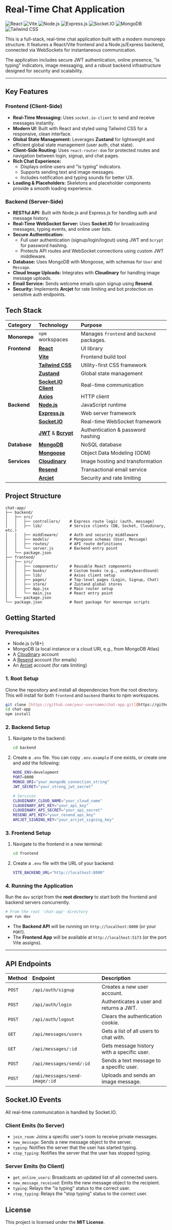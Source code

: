 # Real-Time Chat Application

![React](https://img.shields.io/badge/React-18-blue?style=for-the-badge&logo=react)
![Vite](https://img.shields.io/badge/Vite-5-purple?style=for-the-badge&logo=vite)
![Node.js](https://img.shields.io/badge/Node.js-20-green?style=for-the-badge&logo=nodedotjs)
![Express.js](https://img.shields.io/badge/Express.js-4-lightgrey?style=for-the-badge&logo=express)
![Socket.IO](https://img.shields.io/badge/Socket.IO-4-black?style=for-the-badge&logo=socketdotio)
![MongoDB](https://img.shields.io/badge/MongoDB-white?style=for-the-badge&logo=mongodb)
![Tailwind CSS](https://img.shields.io/badge/Tailwind_CSS-3-cyan?style=for-the-badge&logo=tailwindcss)

This is a full-stack, real-time chat application built with a modern monorepo structure. It features a React/Vite frontend and a Node.js/Express backend, connected via WebSockets for instantaneous communication.

The application includes secure JWT authentication, online presence, "is typing" indicators, image messaging, and a robust backend infrastructure designed for security and scalability.

---

## Key Features

### Frontend (Client-Side)
* **Real-Time Messaging:** Uses `socket.io-client` to send and receive messages instantly.
* **Modern UI:** Built with React and styled using Tailwind CSS for a responsive, clean interface.
* **Global State Management:** Leverages **Zustand** for lightweight and efficient global state management (user auth, chat state).
* **Client-Side Routing:** Uses `react-router-dom` for protected routes and navigation between login, signup, and chat pages.
* **Rich Chat Experience:**
    * Displays online users and "is typing" indicators.
    * Supports sending text and image messages.
    * Includes notification and typing sounds for better UX.
* **Loading & Placeholders:** Skeletons and placeholder components provide a smooth loading experience.

### Backend (Server-Side)
* **RESTful API:** Built with Node.js and Express.js for handling auth and message history.
* **Real-Time WebSocket Server:** Uses **Socket.IO** for broadcasting messages, typing events, and online user lists.
* **Secure Authentication:**
    * Full user authentication (signup/login/logout) using JWT and `bcrypt` for password hashing.
    * Protects API routes and WebSocket connections using custom JWT middleware.
* **Database:** Uses MongoDB with Mongoose, with schemas for `User` and `Message`.
* **Cloud Image Uploads:** Integrates with **Cloudinary** for handling image message uploads.
* **Email Service:** Sends welcome emails upon signup using **Resend**.
* **Security:** Implements **Arcjet** for rate limiting and bot protection on sensitive auth endpoints.

## Tech Stack

| Category | Technology | Purpose |
| :--- | :--- | :--- |
| **Monorepo** | `npm` workspaces | Manages `frontend` and `backend` packages. |
| **Frontend** | [**React**](https://react.dev/) | UI library |
| | [**Vite**](https://vitejs.dev/) | Frontend build tool |
| | [**Tailwind CSS**](https://tailwindcss.com/) | Utility-first CSS framework |
| | [**Zustand**](https://zustand-demo.pmnd.rs/) | Global state management |
| | [**Socket.IO Client**](https://socket.io/docs/v4/client-api/) | Real-time communication |
| | [**Axios**](https://axios-http.com/) | HTTP client |
| **Backend** | [**Node.js**](https://nodejs.org/) | JavaScript runtime |
| | [**Express.js**](https://expressjs.com/) | Web server framework |
| | [**Socket.IO**](https://socket.io/) | Real-time WebSocket framework |
| | [**JWT**](https://jwt.io/) & [**Bcrypt**](https://www.npmjs.com/package/bcrypt) | Authentication & password hashing |
| **Database** | [**MongoDB**](https://www.mongodb.com/) | NoSQL database |
| | [**Mongoose**](https://mongoosejs.com/) | Object Data Modeling (ODM) |
| **Services** | [**Cloudinary**](https://cloudinary.com/) | Image hosting and transformation |
| | [**Resend**](https://resend.com/) | Transactional email service |
| | [**Arcjet**](https://arcjet.com/) | Security and rate limiting |

## Project Structure

```
chat-app/
├── backend/
│   ├── src/
│   │   ├── controllers/    # Express route logic (auth, message)
│   │   ├── lib/            # Service clients (DB, Socket, Cloudinary, etc.)
│   │   ├── middleware/     # Auth and security middleware
│   │   ├── models/         # Mongoose schemas (User, Message)
│   │   ├── routes/         # API route definitions
│   │   └── server.js       # Backend entry point
│   └── package.json
├── frontend/
│   ├── src/
│   │   ├── components/     # Reusable React components
│   │   ├── hooks/          # Custom hooks (e.g., useKeyboardSound)
│   │   ├── lib/            # Axios client setup
│   │   ├── pages/          # Top-level pages (Login, Signup, Chat)
│   │   ├── store/          # Zustand global stores
│   │   ├── App.jsx         # Main router setup
│   │   └── main.jsx        # React entry point
│   └── package.json
└── package.json            # Root package for monorepo scripts
```

## Getting Started

### Prerequisites

* Node.js (v18+)
* MongoDB (a local instance or a cloud URI, e.g., from MongoDB Atlas)
* A [Cloudinary](https://cloudinary.com/) account
* A [Resend](https://resend.com/) account (for emails)
* An [Arcjet](https://arcjet.com/) account (for rate limiting)

### 1. Root Setup

Clone the repository and install all dependencies from the root directory. This will install for both `frontend` and `backend` thanks to npm workspaces.

```bash
git clone [https://github.com/your-username/chat-app.git](https://github.com/your-username/chat-app.git)
cd chat-app
npm install
```

### 2. Backend Setup

1.  Navigate to the backend:
    ```bash
    cd backend
    ```

2.  Create a `.env` file. You can copy `.env.example` if one exists, or create one and add the following:

    ```sh
    NODE_ENV=development
    PORT=8000
    MONGO_URI="your_mongodb_connection_string"
    JWT_SECRET="your_strong_jwt_secret"
    
    # Services
    CLOUDINARY_CLOUD_NAME="your_cloud_name"
    CLOUDINARY_API_KEY="your_api_key"
    CLOUDINARY_API_SECRET="your_api_secret"
    RESEND_API_KEY="your_resend_api_key"
    ARCJET_SIGNING_KEY="your_arcjet_signing_key"
    ```

### 3. Frontend Setup

1.  Navigate to the frontend in a new terminal:
    ```bash
    cd frontend
    ```

2.  Create a `.env` file with the URL of your backend:
    ```sh
    VITE_BACKEND_URL="http://localhost:8000"
    ```

### 4. Running the Application

Run the `dev` script from the **root directory** to start both the frontend and backend servers concurrently.

```bash
# From the root 'chat-app' directory
npm run dev
```

* The **Backend API** will be running on `http://localhost:8000` (or your `PORT`).
* The **Frontend App** will be available at `http://localhost:5173` (or the port Vite assigns).

---

## API Endpoints

| Method | Endpoint | Description |
| :--- | :--- | :--- |
| `POST` | `/api/auth/signup` | Creates a new user account. |
| `POST` | `/api/auth/login` | Authenticates a user and returns a JWT. |
| `POST` | `/api/auth/logout` | Clears the authentication cookie. |
| `GET` | `/api/messages/users` | Gets a list of all users to chat with. |
| `GET` | `/api/messages/:id` | Gets message history with a specific user. |
| `POST` | `/api/messages/send/:id` | Sends a text message to a specific user. |
| `POST` | `/api/messages/send-image/:id` | Uploads and sends an image message. |

## Socket.IO Events

All real-time communication is handled by Socket.IO.

### Client Emits (to Server)
* `join_room`: Joins a specific user's room to receive private messages.
* `new_message`: Sends a new message object to the server.
* `typing`: Notifies the server that the user has started typing.
* `stop_typing`: Notifies the server that the user has stopped typing.

### Server Emits (to Client)
* `get_online_users`: Broadcasts an updated list of all connected users.
* `new_message_received`: Emits the new message object to the recipient.
* `typing`: Relays the "is typing" status to the correct user.
* `stop_typing`: Relays the "stop typing" status to the correct user.

## License

This project is licensed under the **MIT License**.
